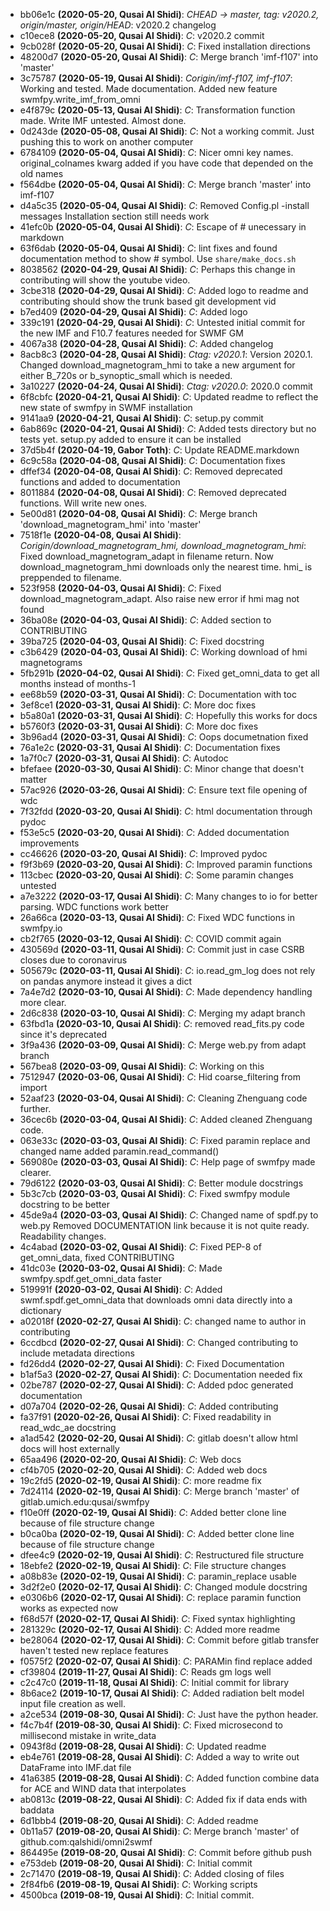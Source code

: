 - bb06e1c **(2020-05-20, Qusai Al Shidi)**: _CHEAD -> master, tag: v2020.2, origin/master, origin/HEAD_: v2020.2 changelog
- c10ece8 **(2020-05-20, Qusai Al Shidi)**: _C_: v2020.2 commit
- 9cb028f **(2020-05-20, Qusai Al Shidi)**: _C_: Fixed installation directions
- 48200d7 **(2020-05-20, Qusai Al Shidi)**: _C_: Merge branch 'imf-f107' into 'master'
- 3c75787 **(2020-05-19, Qusai Al Shidi)**: _Corigin/imf-f107, imf-f107_: Working and tested. Made documentation. Added new feature swmfpy.write_imf_from_omni
- e4f879c **(2020-05-13, Qusai Al Shidi)**: _C_: Transformation function made. Write IMF untested. Almost done.
- 0d243de **(2020-05-08, Qusai Al Shidi)**: _C_: Not a working commit. Just pushing this to work on another computer
- 6784109 **(2020-05-04, Qusai Al Shidi)**: _C_: Nicer omni key names. original_colnames kwarg added if you have code that depended on the old names
- f564dbe **(2020-05-04, Qusai Al Shidi)**: _C_: Merge branch 'master' into imf-f107
- d4a5c35 **(2020-05-04, Qusai Al Shidi)**: _C_: Removed Config.pl -install messages Installation section still needs work
- 41efc0b **(2020-05-04, Qusai Al Shidi)**: _C_: Escape of # unecessary in markdown
- 63f6dab **(2020-05-04, Qusai Al Shidi)**: _C_: lint fixes and found documentation method to show # symbol. Use `share/make_docs.sh`
- 8038562 **(2020-04-29, Qusai Al Shidi)**: _C_: Perhaps this change in contributing will show the youtube video.
- 3cbe318 **(2020-04-29, Qusai Al Shidi)**: _C_: Added logo to readme and contributing should show the trunk based git development vid
- b7ed409 **(2020-04-29, Qusai Al Shidi)**: _C_: Added logo
- 339c191 **(2020-04-29, Qusai Al Shidi)**: _C_: Untested initial commit for the new IMF and F10.7 features needed for SWMF GM
- 4067a38 **(2020-04-28, Qusai Al Shidi)**: _C_: Added changelog
- 8acb8c3 **(2020-04-28, Qusai Al Shidi)**: _Ctag: v2020.1_: Version 2020.1. Changed download_magnetogram_hmi to take a new argument for either B_720s or b_synoptic_small which is needed.
- 3a10227 **(2020-04-24, Qusai Al Shidi)**: _Ctag: v2020.0_: 2020.0 commit
- 6f8cbfc **(2020-04-21, Qusai Al Shidi)**: _C_: Updated readme to reflect the new state of swmfpy in SWMF installation
- 9141aa9 **(2020-04-21, Qusai Al Shidi)**: _C_: setup.py commit
- 6ab869c **(2020-04-21, Qusai Al Shidi)**: _C_: Added tests directory but no tests yet. setup.py added to ensure it can be installed
- 37d5b4f **(2020-04-19, Gabor Toth)**: _C_: Update README.markdown
- 6c9c58a **(2020-04-08, Qusai Al Shidi)**: _C_: Documentation fixes
- dffef34 **(2020-04-08, Qusai Al Shidi)**: _C_: Removed deprecated functions and added to documentation
- 8011884 **(2020-04-08, Qusai Al Shidi)**: _C_: Removed deprecated functions. Will write new ones.
- 5e00d81 **(2020-04-08, Qusai Al Shidi)**: _C_: Merge branch 'download_magnetogram_hmi' into 'master'
- 7518f1e **(2020-04-08, Qusai Al Shidi)**: _Corigin/download_magnetogram_hmi, download_magnetogram_hmi_: Fixed download_magnetogram_adapt in filename return. Now download_magnetogram_hmi downloads only the nearest time. hmi_ is preppended to filename.
- 523f958 **(2020-04-03, Qusai Al Shidi)**: _C_: Fixed download_magnetogram_adapt. Also raise new error if hmi mag not found
- 36ba08e **(2020-04-03, Qusai Al Shidi)**: _C_: Added section to CONTRIBUTING
- 39ba725 **(2020-04-03, Qusai Al Shidi)**: _C_: Fixed docstring
- c3b6429 **(2020-04-03, Qusai Al Shidi)**: _C_: Working download of hmi magnetograms
- 5fb291b **(2020-04-02, Qusai Al Shidi)**: _C_: Fixed get_omni_data to get all months instead of months-1
- ee68b59 **(2020-03-31, Qusai Al Shidi)**: _C_: Documentation with toc
- 3ef8ce1 **(2020-03-31, Qusai Al Shidi)**: _C_: More doc fixes
- b5a80a1 **(2020-03-31, Qusai Al Shidi)**: _C_: Hopefully this works for docs
- b5760f3 **(2020-03-31, Qusai Al Shidi)**: _C_: More doc fixes
- 3b96ad4 **(2020-03-31, Qusai Al Shidi)**: _C_: Oops documetnation fixed
- 76a1e2c **(2020-03-31, Qusai Al Shidi)**: _C_: Documentation fixes
- 1a7f0c7 **(2020-03-31, Qusai Al Shidi)**: _C_: Autodoc
- bfefaee **(2020-03-30, Qusai Al Shidi)**: _C_: Minor change that doesn't matter
- 57ac926 **(2020-03-26, Qusai Al Shidi)**: _C_: Ensure text file opening of wdc
- 7f32fdd **(2020-03-20, Qusai Al Shidi)**: _C_: html documentation through pydoc
- f53e5c5 **(2020-03-20, Qusai Al Shidi)**: _C_: Added documentation improvements
- cc46626 **(2020-03-20, Qusai Al Shidi)**: _C_: Improved pydoc
- f9f3b69 **(2020-03-20, Qusai Al Shidi)**: _C_: Improved paramin functions
- 113cbec **(2020-03-20, Qusai Al Shidi)**: _C_: Some paramin changes untested
- a7e3222 **(2020-03-17, Qusai Al Shidi)**: _C_: Many changes to io for better parsing. WDC functions work better
- 26a66ca **(2020-03-13, Qusai Al Shidi)**: _C_: Fixed WDC functions in swmfpy.io
- cb2f765 **(2020-03-12, Qusai Al Shidi)**: _C_: COVID commit again
- 430569d **(2020-03-11, Qusai Al Shidi)**: _C_: Commit just in case CSRB closes due to coronavirus
- 505679c **(2020-03-11, Qusai Al Shidi)**: _C_: io.read_gm_log does not rely on pandas anymore instead it gives a dict
- 7a4e7d2 **(2020-03-10, Qusai Al Shidi)**: _C_: Made dependency handling more clear.
- 2d6c838 **(2020-03-10, Qusai Al Shidi)**: _C_: Merging my adapt branch
- 63fbd1a **(2020-03-10, Qusai Al Shidi)**: _C_: removed read_fits.py code since it's deprecated
- 3f9a436 **(2020-03-09, Qusai Al Shidi)**: _C_: Merge web.py from adapt branch
- 567bea8 **(2020-03-09, Qusai Al Shidi)**: _C_: Working on this
- 7512947 **(2020-03-06, Qusai Al Shidi)**: _C_: Hid coarse_filtering from import
- 52aaf23 **(2020-03-04, Qusai Al Shidi)**: _C_: Cleaning Zhenguang code further.
- 36cec6b **(2020-03-04, Qusai Al Shidi)**: _C_: Added cleaned Zhenguang code.
- 063e33c **(2020-03-03, Qusai Al Shidi)**: _C_: Fixed paramin replace and changed name added paramin.read_command()
- 569080e **(2020-03-03, Qusai Al Shidi)**: _C_: Help page of swmfpy made clearer.
- 79d6122 **(2020-03-03, Qusai Al Shidi)**: _C_: Better module docstrings
- 5b3c7cb **(2020-03-03, Qusai Al Shidi)**: _C_: Fixed swmfpy module docstring to be better
- 45de9a4 **(2020-03-03, Qusai Al Shidi)**: _C_: Changed name of spdf.py to web.py Removed DOCUMENTATION link because it is not quite ready. Readability changes.
- 4c4abad **(2020-03-02, Qusai Al Shidi)**: _C_: Fixed PEP-8 of get_omni_data, fixed CONTRIBUTING
- 41dc03e **(2020-03-02, Qusai Al Shidi)**: _C_: Made swmfpy.spdf.get_omni_data faster
- 519991f **(2020-03-02, Qusai Al Shidi)**: _C_: Added swmf.spdf.get_omni_data that downloads omni data directly into a dictionary
- a02018f **(2020-02-27, Qusai Al Shidi)**: _C_: changed name to author in contributing
- 6ccdbcd **(2020-02-27, Qusai Al Shidi)**: _C_: Changed contributing to include metadata directions
- fd26dd4 **(2020-02-27, Qusai Al Shidi)**: _C_: Fixed Documentation
- b1af5a3 **(2020-02-27, Qusai Al Shidi)**: _C_: Documentation needed fix
- 02be787 **(2020-02-27, Qusai Al Shidi)**: _C_: Added pdoc generated documentation
- d07a704 **(2020-02-26, Qusai Al Shidi)**: _C_: Added contributing
- fa37f91 **(2020-02-26, Qusai Al Shidi)**: _C_: Fixed readability in read_wdc_ae docstring
- a1ad542 **(2020-02-20, Qusai Al Shidi)**: _C_: gitlab doesn't allow html docs will host externally
- 65aa496 **(2020-02-20, Qusai Al Shidi)**: _C_: Web docs
- cf4b705 **(2020-02-20, Qusai Al Shidi)**: _C_: Added web docs
- 19c2fd5 **(2020-02-19, Qusai Al Shidi)**: _C_: more readme fix
- 7d24114 **(2020-02-19, Qusai Al Shidi)**: _C_: Merge branch 'master' of gitlab.umich.edu:qusai/swmfpy
- f10e0ff **(2020-02-19, Qusai Al Shidi)**: _C_: Added better clone line because of file structure change
- b0ca0ba **(2020-02-19, Qusai Al Shidi)**: _C_: Added better clone line because of file structure change
- dfee4c9 **(2020-02-19, Qusai Al Shidi)**: _C_: Restructured file structure
- 18ebfe2 **(2020-02-19, Qusai Al Shidi)**: _C_: File structure changes
- a08b83e **(2020-02-19, Qusai Al Shidi)**: _C_: paramin_replace usable
- 3d2f2e0 **(2020-02-17, Qusai Al Shidi)**: _C_: Changed module docstring
- e0306b6 **(2020-02-17, Qusai Al Shidi)**: _C_: replace paramin function works as expected now
- f68d57f **(2020-02-17, Qusai Al Shidi)**: _C_: Fixed syntax highlighting
- 281329c **(2020-02-17, Qusai Al Shidi)**: _C_: Added more readme
- be28064 **(2020-02-17, Qusai Al Shidi)**: _C_: Commit before gitlab transfer haven't tested new replace features
- f0575f2 **(2020-02-07, Qusai Al Shidi)**: _C_: PARAMin find replace added
- cf39804 **(2019-11-27, Qusai Al Shidi)**: _C_: Reads gm logs well
- c2c47c0 **(2019-11-18, Qusai Al Shidi)**: _C_: Initial commit for library
- 8b6ace2 **(2019-10-17, Qusai Al Shidi)**: _C_: Added radiation belt model input file creation as well.
- a2ce534 **(2019-08-30, Qusai Al Shidi)**: _C_: Just have the python header.
- f4c7b4f **(2019-08-30, Qusai Al Shidi)**: _C_: Fixed microsecond to millisecond mistake in write_data
- 0943f8d **(2019-08-28, Qusai Al Shidi)**: _C_: Updated readme
- eb4e761 **(2019-08-28, Qusai Al Shidi)**: _C_: Added a way to write out DataFrame into IMF.dat file
- 41a6385 **(2019-08-28, Qusai Al Shidi)**: _C_: Added function combine data for ACE and WIND data that interpolates
- ab0813c **(2019-08-22, Qusai Al Shidi)**: _C_: Added fix if data ends with baddata
- 6d1bbb4 **(2019-08-20, Qusai Al Shidi)**: _C_: Added readme
- 0b11a57 **(2019-08-20, Qusai Al Shidi)**: _C_: Merge branch 'master' of github.com:qalshidi/omni2swmf
- 864495e **(2019-08-20, Qusai Al Shidi)**: _C_: Commit before github push
- e753deb **(2019-08-20, Qusai Al Shidi)**: _C_: Initial commit
- 2c71470 **(2019-08-19, Qusai Al Shidi)**: _C_: Added closing of files
- 2f84fb6 **(2019-08-19, Qusai Al Shidi)**: _C_: Working scripts
- 4500bca **(2019-08-19, Qusai Al Shidi)**: _C_: Initial commit.